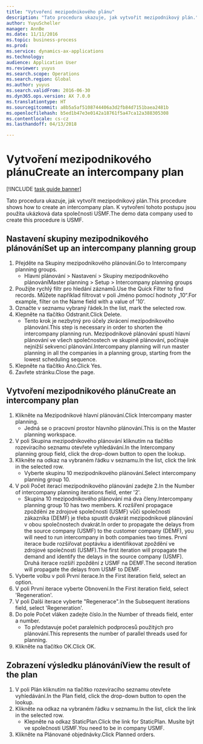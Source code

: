 ```yaml
--- 
title: "Vytvoření mezipodnikového plánu"
description: "Tato procedura ukazuje, jak vytvořit mezipodnikový plán."
author: YuyuScheller
manager: AnnBe
ms.date: 11/11/2016
ms.topic: business-process
ms.prod: 
ms.service: dynamics-ax-applications
ms.technology: 
audience: Application User
ms.reviewer: yuyus
ms.search.scope: Operations
ms.search.region: Global
ms.author: yuyus
ms.search.validFrom: 2016-06-30
ms.dyn365.ops.version: AX 7.0.0
ms.translationtype: HT
ms.sourcegitcommit: a8b5a5af5108744406a3d2fb84d7151baea2481b
ms.openlocfilehash: b5ed1b47e3e0142a18761f5a47ca12a388305308
ms.contentlocale: cs-cz
ms.lasthandoff: 04/13/2018

---
```

# <a name="create-an-intercompany-plan"></a><span data-ttu-id="074ed-103">Vytvoření mezipodnikového plánu</span><span class="sxs-lookup"><span data-stu-id="074ed-103">Create an intercompany plan</span></span>

[!INCLUDE [task guide banner](../../includes/task-guide-banner.md)]

<span data-ttu-id="074ed-104">Tato procedura ukazuje, jak vytvořit mezipodnikový plán.</span><span class="sxs-lookup"><span data-stu-id="074ed-104">This procedure shows how to create an intercompany plan.</span></span> <span data-ttu-id="074ed-105">K vytvoření tohoto postupu jsou použita ukázková data společnosti USMF.</span><span class="sxs-lookup"><span data-stu-id="074ed-105">The demo data company used to create this procedure is USMF.</span></span>


## <a name="set-up-an-intercompany-planning-group"></a><span data-ttu-id="074ed-106">Nastavení skupiny mezipodnikového plánování</span><span class="sxs-lookup"><span data-stu-id="074ed-106">Set up an intercompany planning group</span></span> 
1. <span data-ttu-id="074ed-107">Přejděte na Skupiny mezipodnikového plánování.</span><span class="sxs-lookup"><span data-stu-id="074ed-107">Go to Intercompany planning groups.</span></span>
    * <span data-ttu-id="074ed-108">Hlavní plánování > Nastavení > Skupiny mezipodnikového plánování</span><span class="sxs-lookup"><span data-stu-id="074ed-108">Master planning > Setup > Intercompany planning groups</span></span>  
2. <span data-ttu-id="074ed-109">Použijte rychlý filtr pro hledání záznamů.</span><span class="sxs-lookup"><span data-stu-id="074ed-109">Use the Quick Filter to find records.</span></span> <span data-ttu-id="074ed-110">Můžete například filtrovat v poli Jméno pomocí hodnoty „10“.</span><span class="sxs-lookup"><span data-stu-id="074ed-110">For example, filter on the Name field with a value of '10'.</span></span>
3. <span data-ttu-id="074ed-111">Označte v seznamu vybraný řádek.</span><span class="sxs-lookup"><span data-stu-id="074ed-111">In the list, mark the selected row.</span></span>
4. <span data-ttu-id="074ed-112">Klepněte na tlačítko Odstranit.</span><span class="sxs-lookup"><span data-stu-id="074ed-112">Click Delete.</span></span>
    * <span data-ttu-id="074ed-113">Tento krok je nezbytný pro účely zkrácení mezipodnikového plánování.</span><span class="sxs-lookup"><span data-stu-id="074ed-113">This step is necessary in order to shorten the intercompany planning run.</span></span>   <span data-ttu-id="074ed-114">Mezipodnikové plánování spustí hlavní plánování ve všech společnostech ve skupině plánování, počínaje nejnižší sekvencí plánování.</span><span class="sxs-lookup"><span data-stu-id="074ed-114">Intercompany planning will run master planning in all the companies in a planning group, starting from the lowest scheduling sequence.</span></span>  
5. <span data-ttu-id="074ed-115">Klepněte na tlačítko Ano.</span><span class="sxs-lookup"><span data-stu-id="074ed-115">Click Yes.</span></span>
6. <span data-ttu-id="074ed-116">Zavřete stránku.</span><span class="sxs-lookup"><span data-stu-id="074ed-116">Close the page.</span></span>

## <a name="create-an-intercompany-plan"></a><span data-ttu-id="074ed-117">Vytvoření mezipodnikového plánu</span><span class="sxs-lookup"><span data-stu-id="074ed-117">Create an intercompany plan</span></span>
1. <span data-ttu-id="074ed-118">Klikněte na Mezipodnikové hlavní plánování.</span><span class="sxs-lookup"><span data-stu-id="074ed-118">Click Intercompany master planning.</span></span>
    * <span data-ttu-id="074ed-119">Jedná se o pracovní prostor hlavního plánování.</span><span class="sxs-lookup"><span data-stu-id="074ed-119">This is on the Master planning workspace.</span></span>  
2. <span data-ttu-id="074ed-120">V poli Skupina mezipodnikového plánování kliknutím na tlačítko rozevíracího seznamu otevřete vyhledávání.</span><span class="sxs-lookup"><span data-stu-id="074ed-120">In the Intercompany planning group field, click the drop-down button to open the lookup.</span></span>
3. <span data-ttu-id="074ed-121">Klikněte na odkaz na vybraném řádku v seznamu.</span><span class="sxs-lookup"><span data-stu-id="074ed-121">In the list, click the link in the selected row.</span></span>
    * <span data-ttu-id="074ed-122">Vyberte skupinu 10 mezipodnikového plánování.</span><span class="sxs-lookup"><span data-stu-id="074ed-122">Select intercompany planning group 10.</span></span>  
4. <span data-ttu-id="074ed-123">V poli Počet iterací mezipodnikového plánování zadejte 2.</span><span class="sxs-lookup"><span data-stu-id="074ed-123">In the Number of intercompany planning iterations field, enter '2'.</span></span>
    * <span data-ttu-id="074ed-124">Skupina 10 mezipodnikového plánování má dva členy.</span><span class="sxs-lookup"><span data-stu-id="074ed-124">Intercompany planning group 10 has two members.</span></span> <span data-ttu-id="074ed-125">K rozšíření propagace zpoždění ze zdrojové společnosti (USMF) vůči společnosti zákazníka (DEMF) je třeba spustit dvakrát mezipodnikové plánování v obou společnostech dvakrát.</span><span class="sxs-lookup"><span data-stu-id="074ed-125">In order to propagate the delays from the source company (USMF) to the customer company (DEMF), you will need to run intercompany in both companies two times.</span></span> <span data-ttu-id="074ed-126">První iterace bude rozšiřovat poptávku a identifikovat zpoždění ve zdrojové společnosti (USMF).</span><span class="sxs-lookup"><span data-stu-id="074ed-126">The first iteration will propagate the demand and identify the delays in the source company (USMF).</span></span> <span data-ttu-id="074ed-127">Druhá iterace rozšíří zpoždění z USMF na DEMF.</span><span class="sxs-lookup"><span data-stu-id="074ed-127">The second iteration will propagate the delays from USMF to DEMF.</span></span>  
5. <span data-ttu-id="074ed-128">Vyberte volbu v poli První iterace.</span><span class="sxs-lookup"><span data-stu-id="074ed-128">In the First iteration field, select an option.</span></span>
6. <span data-ttu-id="074ed-129">V poli První iterace vyberte Obnovení.</span><span class="sxs-lookup"><span data-stu-id="074ed-129">In the First iteration field, select 'Regeneration'.</span></span>
7. <span data-ttu-id="074ed-130">V poli Další iterace vyberte "Regenerace".</span><span class="sxs-lookup"><span data-stu-id="074ed-130">In the Subsequent iterations field, select 'Regeneration'.</span></span>
8. <span data-ttu-id="074ed-131">Do pole Počet vláken zadejte číslo.</span><span class="sxs-lookup"><span data-stu-id="074ed-131">In the Number of threads field, enter a number.</span></span>
    * <span data-ttu-id="074ed-132">To představuje počet paralelních podprocesů použitých pro plánování.</span><span class="sxs-lookup"><span data-stu-id="074ed-132">This represents the number of parallel threads used for planning.</span></span>  
9. <span data-ttu-id="074ed-133">Klikněte na tlačítko OK.</span><span class="sxs-lookup"><span data-stu-id="074ed-133">Click OK.</span></span>

## <a name="view-the-result-of-the-plan"></a><span data-ttu-id="074ed-134">Zobrazení výsledku plánování</span><span class="sxs-lookup"><span data-stu-id="074ed-134">View the result of the plan</span></span>
1. <span data-ttu-id="074ed-135">V poli Plán kliknutím na tlačítko rozevíracího seznamu otevřete vyhledávání.</span><span class="sxs-lookup"><span data-stu-id="074ed-135">In the Plan field, click the drop-down button to open the lookup.</span></span>
2. <span data-ttu-id="074ed-136">Klikněte na odkaz na vybraném řádku v seznamu.</span><span class="sxs-lookup"><span data-stu-id="074ed-136">In the list, click the link in the selected row.</span></span>
    * <span data-ttu-id="074ed-137">Klepněte na odkaz StaticPlan.</span><span class="sxs-lookup"><span data-stu-id="074ed-137">Click the link for StaticPlan.</span></span> <span data-ttu-id="074ed-138">Musíte být ve společnosti USMF.</span><span class="sxs-lookup"><span data-stu-id="074ed-138">You need to be in company USMF.</span></span>  
3. <span data-ttu-id="074ed-139">Klikněte na Plánované objednávky.</span><span class="sxs-lookup"><span data-stu-id="074ed-139">Click Planned orders.</span></span>


